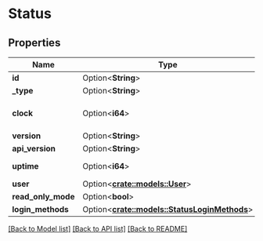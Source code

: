 # Status

## Properties

Name | Type | Description | Notes
------------ | ------------- | ------------- | -------------
**id** | Option<**String**> |  | [optional]
**_type** | Option<**String**> |  | [optional]
**clock** | Option<**i64**> | Current time on server | [optional][readonly]
**version** | Option<**String**> |  | [optional]
**api_version** | Option<**String**> |  | [optional]
**uptime** | Option<**i64**> | Uptime on server | [optional][readonly]
**user** | Option<[**crate::models::User**](User.md)> |  | [optional]
**read_only_mode** | Option<**bool**> |  | [optional]
**login_methods** | Option<[**crate::models::StatusLoginMethods**](Status_loginMethods.md)> |  | [optional]

[[Back to Model list]](../README.md#documentation-for-models) [[Back to API list]](../README.md#documentation-for-api-endpoints) [[Back to README]](../README.md)


